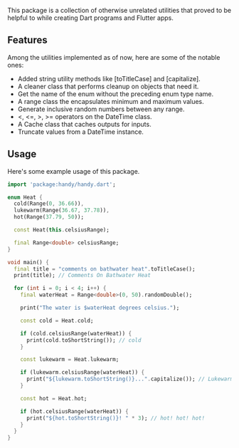 This package is a collection of otherwise unrelated utilities that proved
to be helpful to while creating Dart programs and Flutter apps.

## Features

Among the utilities implemented as of now, here are some of the notable ones:

* Added string utility methods like [toTitleCase] and [capitalize].
* A cleaner class that performs cleanup on objects that need it.
* Get the name of the enum without the preceding enum type name.
* A range class the encapsulates minimum and maximum values.
* Generate inclusive random numbers between any range.
* <, <=, >, >= operators on the DateTime class.
* A Cache class that caches outputs for inputs.
* Truncate values from a DateTime instance.

## Usage

Here's some example usage of this package.

```dart
import 'package:handy/handy.dart';

enum Heat {
  cold(Range(0, 36.66)),
  lukewarm(Range(36.67, 37.78)),
  hot(Range(37.79, 50));

  const Heat(this.celsiusRange);

  final Range<double> celsiusRange;
}

void main() {
  final title = "comments on bathwater heat".toTitleCase();
  print(title); // Comments On Bathwater Heat

  for (int i = 0; i < 4; i++) {
    final waterHeat = Range<double>(0, 50).randomDouble();

    print("The water is $waterHeat degrees celsius.");

    const cold = Heat.cold;

    if (cold.celsiusRange(waterHeat)) {
      print(cold.toShortString()); // cold
    }

    const lukewarm = Heat.lukewarm;

    if (lukewarm.celsiusRange(waterHeat)) {
      print("${lukewarm.toShortString()}...".capitalize()); // Lukewarm...
    }

    const hot = Heat.hot;

    if (hot.celsiusRange(waterHeat)) {
      print("${hot.toShortString()}! " * 3); // hot! hot! hot!
    }
  }
}
```